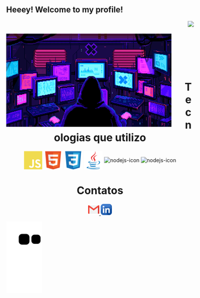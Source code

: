 ## Heeey! Welcome to my profile!

<div>
  <img align="right" height="160em" src="https://github-readme-stats.vercel.app/api/top-langs/?username=GtOliv3r&layout=compact&langs_count=16&theme=neon"/>
</div>
<br>

<div  align="center"> 
  <div style="display: inline_block"><br>
    <img align="left" height="250" alt="coding-time" src="synthwave_code.gif" style="margin-right: 30px;">
    <h1 align="center">Tecnologias que utilizo</h1>
    <img align="center" height="50" width="50" alt="js-icon"  src="https://raw.githubusercontent.com/devicons/devicon/master/icons/javascript/javascript-plain.svg">
    <img align="center" height="50" width="50" alt="html-icon" src="https://raw.githubusercontent.com/devicons/devicon/master/icons/html5/html5-original.svg">
    <img align="center" height="50" width="50" alt="css-icon" src="https://raw.githubusercontent.com/devicons/devicon/master/icons/css3/css3-original.svg">
    <img align="center" height="50" width="50" alt="nodejs-icon" src="https://raw.githubusercontent.com/devicons/devicon/master/icons/java/java-original.svg">
    <img align="center" height="50" width="50" alt="nodejs-icon" src="https://cdn.jsdelivr.net/gh/devicons/devicon/icons/c/c-original.svg">
    <img align="center" height="50" width="50" alt="nodejs-icon" src="https://cdn.jsdelivr.net/gh/devicons/devicon/icons/postgresql/postgresql-plain-wordmark.svg">
   </div>
    
  
  <h1 align="center">Contatos</h1>
    <a href = "mailto: gustavooliveira812@gmail.com">
      <img width="30" src="gmail.png">
    </a>
    <a href = "https://www.linkedin.com/in/gustavo-oliveira-da-cunha-606097269/">
      <img width="30" src="linkedin.png">
    </a>
</div>
  
![Snake animation](https://github.com/GtOliv3r/GtOliv3r/blob/output/github-contribution-grid-snake.svg)
